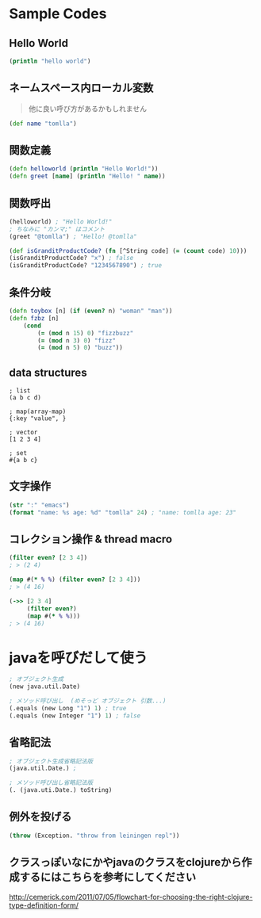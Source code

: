 # Sample Codes

## Hello World

```clj
(println "hello world")

```
## ネームスペース内ローカル変数
> 他に良い呼び方があるかもしれません

```clj
(def name "tomlla")
```

## 関数定義
```clj
(defn helloworld (println "Hello World!"))
(defn greet [name] (println "Hello! " name))
```

## 関数呼出
```clj
(helloworld) ; "Hello World!"
; ちなみに "カンマ;" はコメント
(greet "@tomlla") ; "Hello! @tomlla"

(def isGranditProductCode? (fn [^String code] (= (count code) 10)))
(isGranditProductCode? "x") ; false
(isGranditProductCode? "1234567890") ; true 
```

## 条件分岐
```clj
(defn toybox [n] (if (even? n) "woman" "man"))
(defn fzbz [n]
    (cond 
        (= (mod n 15) 0) "fizzbuzz"
        (= (mod n 3) 0) "fizz"
        (= (mod n 5) 0) "buzz"))
```

## data structures
```
; list 
(a b c d)

; map(array-map) 
{:key "value", }

; vector 
[1 2 3 4]

; set 
#{a b c}
```

## 文字操作
```clj
(str ":" "emacs") 
(format "name: %s age: %d" "tomlla" 24) ; "name: tomlla age: 23"
```

## コレクション操作 & thread macro
```clj
(filter even? [2 3 4])
; > (2 4)

(map #(* % %) (filter even? [2 3 4]))
; > (4 16)

(->> [2 3 4]
     (filter even?)
     (map #(* % %)))
; > (4 16)
```

# javaを呼びだして使う
```clj
; オブジェクト生成　
(new java.util.Date)

; メソッド呼び出し  (めそっど オブジェクト 引数...)
(.equals (new Long "1") 1) ; true
(.equals (new Integer "1") 1) ; false
```

## 省略記法

```clj
; オブジェクト生成省略記法版
(java.util.Date.) ;

; メソッド呼び出し省略記法版
(. (java.uti.Date.) toString)
```

## 例外を投げる
```clj
(throw (Exception. "throw from leiningen repl"))
```


## クラスっぽいなにかやjavaのクラスをclojureから作成するにはこちらを参考にしてください
http://cemerick.com/2011/07/05/flowchart-for-choosing-the-right-clojure-type-definition-form/
